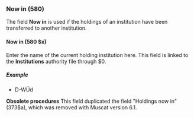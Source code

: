### Now in (580)

The field **Now in** is used if the holdings of an institution have been transferred to another institution.

#### Now in (580 $x)

Enter the name of the current holding institution here. This field is linked to the **Institutions** authority file through $0.

##### Example

- D-WÜd

**Obsolete procedures** This field duplicated the field "Holdings now in" (373$a), which was removed with Muscat version 6.1.
